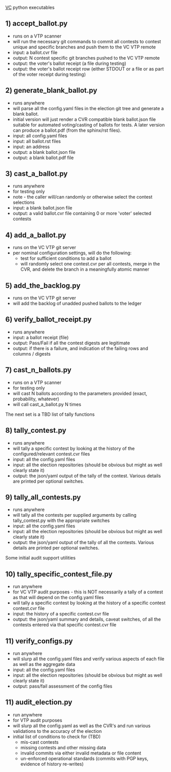 [VC](https://pages.nist.gov/ElectionGlossary/#vote-center) python executables

## 1) accept_ballot.py
- runs on a VTP scanner
- will run the necessary git commands to commit all contests to contest unique and specific branches and push them to the VC VTP remote
- input: a ballot.cvr file
- output: N contest specific git branches pushed to the VC VTP remote
- output: the voter's ballot receipt (a file during testing)
- output: the voter's ballot receipt row (either STDOUT or a file or as part of the voter receipt during testing)

## 2) generate_blank_ballot.py
- runs anywhere
- will parse all the config.yaml files in the election git tree and generate a blank ballot.
- initial version will just render a CVR compatible blank ballot.json file suitable for automated voting/casting of ballots for tests.  A later version can produce a ballot.pdf (from the sphinx/rst files).
- input: all config.yaml files
- input: all ballot.rst files
- input: an address
- output: a blank ballot.json file
- output: a blank ballot.pdf file

## 3) cast_a_ballot.py
- runs anywhere
- for testing only
- note - the caller will/can randomly or otherwise select the contest selections
- input:  a blank ballot.json file
- output: a valid ballot.cvr file containing 0 or more 'voter' selected contests

## 4) add_a_ballot.py
- runs on the VC VTP git server
- per nominal configuration settings, will do the following:
  - test for sufficient conditions to add a ballot
  - will randomly select one contest.cvr per all contests, merge in the CVR, and delete the branch in a meaningfully atomic manner

## 5) add_the_backlog.py
- runs on the VC VTP git server
- will add the backlog of unadded pushed ballots to the ledger

## 6) verify_ballot_receipt.py
- runs anywhere
- input: a ballot receipt (file)
- output: Pass/Fail if all the contest digests are legitimate
- output: if there is a failure, and indication of the failing rows and columns / digests

## 7) cast_n_ballots.py
- runs on a VTP scanner
- for testing only
- will cast N ballots according to the parameters provided (exact, probability, whatever)
- will call cast_a_ballot.py N times

The next set is a TBD list of tally functions

## 8) tally_contest.py
- runs anywhere
- will tally a specific contest by looking at the history of the configured/relevant contest.cvr files
- input: all the config.yaml files
- input: all the election repositories (should be obvious but might as well clearly state it)
- output: the json/yaml output of the tally of the contest.  Various details are printed per optional switches.

## 9) tally_all_contests.py
- runs anywhere
- will tally all the contests per supplied arguments by calling tally_contest.py with the appropriate switches
- input: all the config.yaml files
- input: all the election repositories (should be obvious but might as well clearly state it)
- output: the json/yaml output of the tally of all the contests.  Various details are printed per optional switches.

Some initial audit support utilities

## 10) tally_specific_contest_file.py
- run anywhere
- for VC VTP audit purposes - this is NOT necessarily a tally of a contest as that will depend on the config.yaml files
- will tally a specific contest by looking at the history of a specific contest contest.cvr file
- input: the history of a specific contest.cvr file
- output: the json/yaml summary and details, caveat switches, of all the contests entered via that specific contest.cvr file

## 11) verify_configs.py
- run anywhere
- will slurp all the config.yaml files and verify various aspects of each file as well as the aggregate data
- input: all the config.yaml files
- input: all the election repositories (should be obvious but might as well clearly state it)
- output: pass/fail assessment of the config files

## 11) audit_election.py
- run anywhere
- for VTP audit purposes
- will slurp all the config.yaml as well as the CVR's and run various validations to the accuracy of the election
- initial list of conditions to check for (TBD)
  - mis-cast contests
  - missing contests and other missing data
  - invalid commits via either invalid metadata or file content
  - un-enforced operational standards (commits with PGP keys, evidence of history re-writes)
